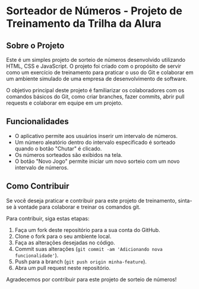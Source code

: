 # Sorteador de Números - Projeto de Treinamento da Trilha da Alura

## Sobre o Projeto
Este é um simples projeto de sorteio de números desenvolvido utilizando HTML, CSS e JavaScript. O projeto foi criado com o propósito de servir como um exercício de treinamento para praticar o uso do Git e colaborar em um ambiente simulado de uma empresa de desenvolvimento de software.

O objetivo principal deste projeto é familiarizar os colaboradores com os comandos básicos do Git, como criar branches, fazer commits, abrir pull requests e colaborar em equipe em um projeto.

## Funcionalidades
- O aplicativo permite aos usuários inserir um intervalo de números.
- Um número aleatório dentro do intervalo especificado é sorteado quando o botão "Chutar" é clicado.
- Os números sorteados são exibidos na tela.
- O botão "Novo Jogo" permite iniciar um novo sorteio com um novo intervalo de números.

## Como Contribuir
Se você deseja praticar e contribuir para este projeto de treinamento, sinta-se à vontade para colaborar e treinar os comandos git.

Para contribuir, siga estas etapas:
1. Faça um fork deste repositório para a sua conta do GitHub.
2. Clone o fork para o seu ambiente local.
3. Faça as alterações desejadas no código.
4. Commit suas alterações (`git commit -am 'Adicionando nova funcionalidade'`).
5. Push para a branch (`git push origin minha-feature`).
6. Abra um pull request neste repositório.

Agradecemos por contribuir para este projeto de sorteio de números!



